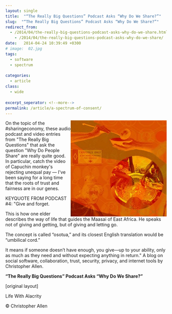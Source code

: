 ```yaml
---
layout: single
title:  "“The Really Big Questions” Podcast Asks “Why Do We Share?”"
slug:  "“The Really Big Questions” Podcast Asks “Why Do We Share?”"
redirect_from:
  - /2014/04/the-really-big-questions-podcast-asks-why-do-we-share.html
    - /2014/04/the-really-big-questions-podcast-asks-why-do-we-share/
date:   2014-04-24 10:39:49 +0300
# image:  02.jpg
tags: 
  - software
  - spectrum

categories:
  - article
class:
  - wide

excerpt_seperator: <!--more-->
permalink: /article/a-spectrum-of-consent/
---
```


<img width="300" height="auto" align="right" src="../assets/images/SHARE_spot2_soup-300x300.jpg" alt="“The Really Big Questions” Podcast Asks “Why Do We Share?”"/> 

On the topic of the #sharingeconomy, these audio podcast and video entries from "The Really Big Questions" that ask the question "Why Do People Share" are really quite good. In particular, catch the video of Capuchin monkey's rejecting unequal pay — I've been saying for a long time that the roots of trust and fairness are in our genes.

KEYQUOTE FROM PODCAST #4: "Give and forget.

This is how one elder describes the way of life that guides the Maasai of East Africa. He speaks not of giving and getting, but of giving and letting go.

The concept is called “osotua,” and its closest English translation would be “umbilical cord.”

It means if someone doesn’t have enough, you give—up to your ability, only as much as they need and without expecting anything in return."
A blog on social software, collaboration, trust, security, privacy, and internet tools by Christopher Allen.

**“The Really Big Questions” Podcast Asks “Why Do We Share?”**

[original layout]

Life With Alacrity

© Christopher Allen